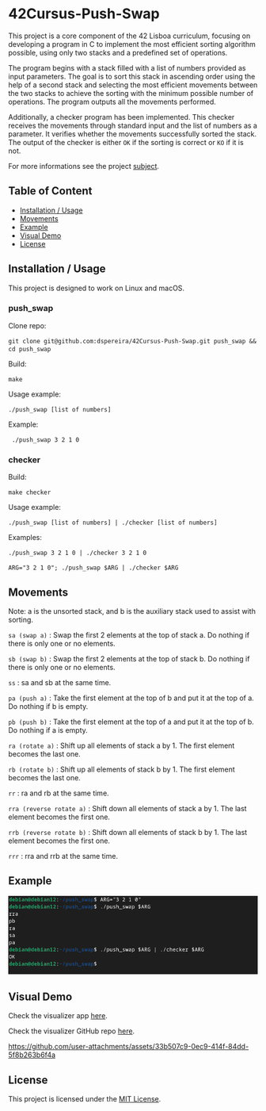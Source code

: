 # 42Cursus-Push-Swap

This project is a core component of the 42 Lisboa curriculum, focusing on developing a program in C to implement the most efficient sorting algorithm possible, using only two stacks and a predefined set of operations.

The program begins with a stack filled with a list of numbers provided as input parameters. The goal is to sort this stack in ascending order using the help of a second stack and selecting the most efficient movements between the two stacks to achieve the sorting with the minimum possible number of operations. The program outputs all the movements performed.

Additionally, a checker program has been implemented. This checker receives the movements through standard input and the list of numbers as a parameter. It verifies whether the movements successfully sorted the stack. The output of the checker is either `OK` if the sorting is correct or `KO` if it is not.

For more informations see the project [subject](https://github.com/dspereira/42Cursus-Push-Swap/blob/main/subject.pdf).

## Table of Content
* [Installation / Usage](#installation--usage)
* [Movements](#movements)
* [Example](#example)
* [Visual Demo](#visual-demo)
* [License](#license)
  
## Installation / Usage
This project is designed to work on Linux and macOS.

### push_swap
Clone repo:
```shell
git clone git@github.com:dspereira/42Cursus-Push-Swap.git push_swap && cd push_swap
```

Build:
```shell
make
```

Usage example:
```shell
./push_swap [list of numbers]
```
Example:
```shell
 ./push_swap 3 2 1 0
```

### checker
Build:
```shell
make checker
```
Usage example:
```shell
./push_swap [list of numbers] | ./checker [list of numbers]
```
Examples:
```shell
./push_swap 3 2 1 0 | ./checker 3 2 1 0
```
```shell
ARG="3 2 1 0"; ./push_swap $ARG | ./checker $ARG
```

## Movements
Note: a is the unsorted stack, and b is the auxiliary stack used to assist with sorting.

`sa (swap a)` : Swap the first 2 elements at the top of stack a.
Do nothing if there is only one or no elements.

`sb (swap b)` : Swap the first 2 elements at the top of stack b.
Do nothing if there is only one or no elements.

`ss` : sa and sb at the same time.

`pa (push a)` : Take the first element at the top of b and put it at the top of a.
Do nothing if b is empty.

`pb (push b)` : Take the first element at the top of a and put it at the top of b.
Do nothing if a is empty.

`ra (rotate a)` : Shift up all elements of stack a by 1.
The first element becomes the last one.

`rb (rotate b)` : Shift up all elements of stack b by 1.
The first element becomes the last one.

`rr` : ra and rb at the same time.

`rra (reverse rotate a)` : Shift down all elements of stack a by 1.
The last element becomes the first one.

`rrb (reverse rotate b)` : Shift down all elements of stack b by 1.
The last element becomes the first one.

`rrr` : rra and rrb at the same time.

## Example
![push_swap](https://github.com/dspereira/42Cursus-Push-Swap/blob/main/example.png)

## Visual Demo
Check the visualizer app [here](https://push-swap-visualizer.vercel.app/).

Check the visualizer GitHub repo [here](https://github.com/oyhoyhk/push_swap_visualizer_react).

https://github.com/user-attachments/assets/33b507c9-0ec9-414f-84dd-5f8b263b6f4a

## License
This project is licensed under the [MIT License](https://github.com/dspereira/42Cursus-Push-Swap/blob/main/LICENSE).
